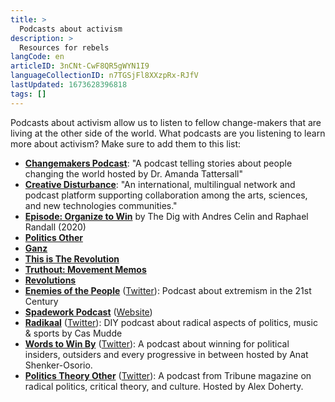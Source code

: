 ```yaml
---
title: >
  Podcasts about activism
description: >
  Resources for rebels
langCode: en
articleID: 3nCNt-CwF8QR5gWYN1I9
languageCollectionID: n7TGSjFl8XXzpRx-RJfV
lastUpdated: 1673628396818
tags: []
---
```


Podcasts about activism allow us to listen to fellow change-makers that are living at the other side of the world. What podcasts are you listening to learn more about activism? Make sure to add them to this list:

-   [**Changemakers Podcast**](https://changemakerspodcast.org/): "A podcast telling stories about people changing the world hosted by Dr. Amanda Tattersall"
-   [**Creative Disturbance**](https://creativedisturbance.org/): "An international, multilingual network and podcast platform supporting collaboration among the arts, sciences, and new technologies communities."
-   [**Episode: Organize to Win**](https://open.spotify.com/episode/7H4cJB6Y78RSjnQxwiU9vt?si=Iy_iBDQiSdCE0xz9wr0o_w&fbclid=IwAR0DEhHV8uBFmk-NLDZRtij8MjpO5tRfw2adcaDZWRLxhjpBqCVlm4h8H5I) by The Dig with Andres Celin and Raphael Randall (2020)
-   [**Politics Other**](https://open.spotify.com/episode/10CSo3RAouUxM01potLLEp?si=6w1mkGesRRuPhp_owvxfLA)
-   [**Ganz**](https://open.spotify.com/episode/5zHryepvlG9KtYEQGkof91?si=aZ3oC6CkQd-3ttiL3wV80g)
-   [**This is The Revolution**](https://podcasts.google.com/feed/aHR0cHM6Ly9mZWVkcy5idXp6c3Byb3V0LmNvbS8xMjE5NzM2LnJzcw==)
-   [**Truthout: Movement Memos**](https://truthout.org/series/movement-memos/?fbclid=IwAR326BzQCdu4XFDarxdzfzJFkEnU96MTDA0D_5ZtJcyWEjswOrcABBe8e98)
-   [**Revolutions**](https://podcasts.apple.com/nl/podcast/revolutions/id703889772?fbclid=IwAR1sZxWNXUil_AmlGhs_V8rK_Hd0MhUuB9O3S-V96crxt_RPem2RwLzHLwA)
-   [**Enemies of the People**](https://enemiesofthepeople.buzzsprout.com) ([Twitter](https://twitter.com/EnemiesPod)): Podcast about extremism in the 21st Century
-   [**Spadework Podcast**](https://twitter.com/SpadeworkPod) ([Website](https://roarmag.org/author/spadework/))
-   [**Radikaal**](https://www.radikaalpodcast.com) ([Twitter](https://twitter.com/radikaalpodcast)): DIY podcast about radical aspects of politics, music & sports by Cas Mudde
-   [**Words to Win By**](https://wordstowinby-pod.com) ([Twitter](https://twitter.com/WordsToWinBy)): A podcast about winning for political insiders, outsiders and every progressive in between hosted by Anat Shenker-Osorio.
-   [**Politics Theory Other**](https://soundcloud.com/poltheoryother) ([Twitter](https://twitter.com/poltheoryother)): A podcast from Tribune magazine on radical politics, critical theory, and culture. Hosted by Alex Doherty.